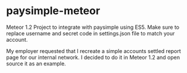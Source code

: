 # paysimple-meteor

Meteor 1.2 Project to integrate with paysimple using ES5.
Make sure to replace username and secret code in settings.json file to match your account.

My employer requested that I recreate a simple accounts settled report page for our internal network.
I decided to do it in Meteor 1.2 and open source it as an example.
